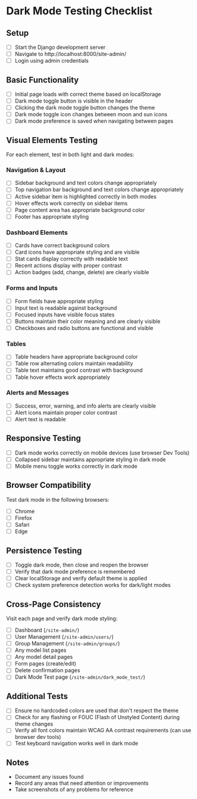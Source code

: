 # Dark Mode Testing Checklist

## Setup
- [ ] Start the Django development server
- [ ] Navigate to http://localhost:8000/site-admin/
- [ ] Login using admin credentials

## Basic Functionality
- [ ] Initial page loads with correct theme based on localStorage
- [ ] Dark mode toggle button is visible in the header
- [ ] Clicking the dark mode toggle button changes the theme
- [ ] Dark mode toggle icon changes between moon and sun icons
- [ ] Dark mode preference is saved when navigating between pages

## Visual Elements Testing
For each element, test in both light and dark modes:

### Navigation & Layout
- [ ] Sidebar background and text colors change appropriately
- [ ] Top navigation bar background and text colors change appropriately
- [ ] Active sidebar item is highlighted correctly in both modes
- [ ] Hover effects work correctly on sidebar items
- [ ] Page content area has appropriate background color
- [ ] Footer has appropriate styling

### Dashboard Elements
- [ ] Cards have correct background colors
- [ ] Card icons have appropriate styling and are visible
- [ ] Stat cards display correctly with readable text
- [ ] Recent actions display with proper contrast
- [ ] Action badges (add, change, delete) are clearly visible

### Forms and Inputs
- [ ] Form fields have appropriate styling
- [ ] Input text is readable against background
- [ ] Focused inputs have visible focus states
- [ ] Buttons maintain their color meaning and are clearly visible
- [ ] Checkboxes and radio buttons are functional and visible

### Tables
- [ ] Table headers have appropriate background color
- [ ] Table row alternating colors maintain readability
- [ ] Table text maintains good contrast with background
- [ ] Table hover effects work appropriately

### Alerts and Messages
- [ ] Success, error, warning, and info alerts are clearly visible
- [ ] Alert icons maintain proper color contrast
- [ ] Alert text is readable

## Responsive Testing
- [ ] Dark mode works correctly on mobile devices (use browser Dev Tools)
- [ ] Collapsed sidebar maintains appropriate styling in dark mode
- [ ] Mobile menu toggle works correctly in dark mode

## Browser Compatibility
Test dark mode in the following browsers:
- [ ] Chrome
- [ ] Firefox
- [ ] Safari
- [ ] Edge

## Persistence Testing
- [ ] Toggle dark mode, then close and reopen the browser
- [ ] Verify that dark mode preference is remembered
- [ ] Clear localStorage and verify default theme is applied
- [ ] Check system preference detection works for dark/light modes

## Cross-Page Consistency
Visit each page and verify dark mode styling:
- [ ] Dashboard (`/site-admin/`)
- [ ] User Management (`/site-admin/users/`)
- [ ] Group Management (`/site-admin/groups/`)
- [ ] Any model list pages
- [ ] Any model detail pages
- [ ] Form pages (create/edit)
- [ ] Delete confirmation pages
- [ ] Dark Mode Test page (`/site-admin/dark_mode_test/`)

## Additional Tests
- [ ] Ensure no hardcoded colors are used that don't respect the theme
- [ ] Check for any flashing or FOUC (Flash of Unstyled Content) during theme changes
- [ ] Verify all font colors maintain WCAG AA contrast requirements (can use browser dev tools)
- [ ] Test keyboard navigation works well in dark mode

## Notes
- Document any issues found
- Record any areas that need attention or improvements
- Take screenshots of any problems for reference 